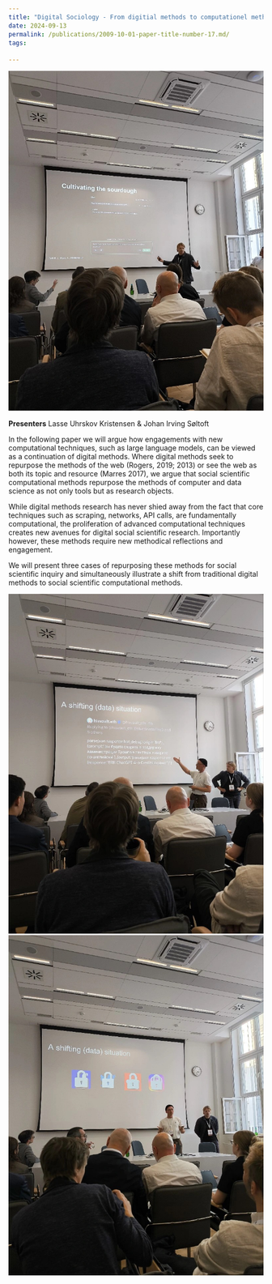 ```yaml
---
title: "Digital Sociology - From digitial methods to computationel methods"
date: 2024-09-13
permalink: /publications/2009-10-01-paper-title-number-17.md/
tags:

---
```


![ISA1](/images/ISA-1.JPG)

**Presenters** Lasse Uhrskov Kristensen & Johan Irving Søltoft

In the following paper we will argue how engagements with new computational techniques, such as large language models, can be viewed as a continuation of digital methods. Where digital methods seek to repurpose the methods of the web (Rogers, 2019; 2013) or see the web as both its topic and resource (Marres 2017), we argue that social scientific computational methods repurpose the methods of computer and data science as not only tools but as research objects. 

While digital methods research has never shied away from the fact that core techniques such as scraping, networks, API calls, are fundamentally computational, the proliferation of advanced computational techniques creates new avenues for digital social scientific research. Importantly however, these methods require new methodical reflections and engagement.

We will present three cases of repurposing these methods for social scientific inquiry and simultaneously illustrate a shift from traditional digital methods to social scientific computational methods.

![ISA2](/images/ISA-2.JPG)
![ISA3](/images/ISA-3.JPG)

